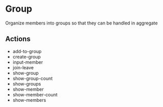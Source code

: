 # Group

Organize members into groups so that they can be handled in aggregate

## Actions

- add-to-group
- create-group
- input-member
- join-leave
- show-group
- show-group-count
- show-groups
- show-member
- show-member-count
- show-members

